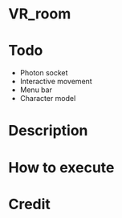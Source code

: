 # VR_room
# Todo
  + Photon socket
  + Interactive movement
  + Menu bar
  + Character model

# Description
# How to execute
# Credit
